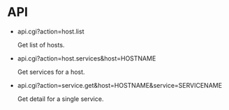 API
===

* api.cgi?action=host.list

	Get list of hosts.

* api.cgi?action=host.services&host=HOSTNAME

	Get services for a host.

* api.cgi?action=service.get&host=HOSTNAME&service=SERVICENAME

	Get detail for a single service.

